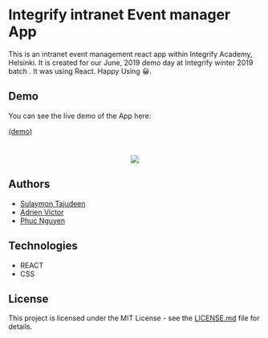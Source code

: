 # Integrify intranet Event manager App

This is an intranet event management react app within Integrify Academy, Helsinki. It is created for our June, 2019 demo day at Integrify winter 2019 batch . It was using React. Happy Using 😀.

## Demo

You can see the live demo of the App here:

[(demo)](demo)

# <p align="center"><img src="assets/demo.jpg"/></p>

## Authors

-   [Sulaymon Tajudeen](https://github.com/Sulaymon333)
-   [Adrien Victor](https://github.com/AdrienVictor)
-   [Phuc Nguyen](https://github.com/StevePhuc)

## Technologies

-   REACT
-   CSS


## License

This project is licensed under the MIT License - see the [LICENSE.md](./LICENSE.md) file for details.
